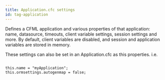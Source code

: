 ```yaml
---
title: Application.cfc settings
id: tag-application
---
```


Defines a CFML application and various properties of that application: name, datasource, timeouts, client variable settings, session settings and more. By default, client variables are disabled, and session and application variables are stored in memory.

These settings can also be set in an Application.cfc as this properties. i.e. 

```

this.name = "myApplication";
this.ormsettings.autogenmap = false;

```
